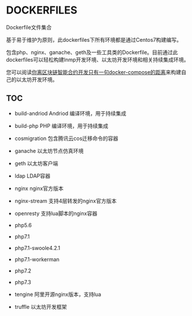# DOCKERFILES
Dockerfile文件集合

基于易于维护为原则，此dockerfiles下所有环境都是通过Centos7构建编写。

包含php、nginx、ganache、geth及一些工具类的Dockerfile。目前通过此dockerfiles可以轻松构建lnmp开发环境、以太坊开发环境和相关持续集成环境。

您可以阅读[你离区块链智能合约开发只有一句docker-compose的距离](https://www.chongdongshequ.com/article/1540732925395.html)来构建自己的以太坊开发环境。

## TOC

- build-andriod
Andriod 编译环境，用于持续集成

- build-php
PHP 编译环境，用于持续集成

- cosmigration
包含腾讯云cos迁移命令的容器

- ganache
以太坊节点仿真环境

- geth
以太坊客户端

- ldap
LDAP容器

- nginx
nginx官方版本

- nginx-stream
支持4层转发的nginx官方版本

- openresty
支持lua脚本的nginx容器

- php5.6

- php7.1

- php7.1-swoole4.2.1

- php7.1-workerman

- php7.2

- php7.3

- tengine
阿里开源nginx版本，支持lua

- truffle
以太坊开发框架
